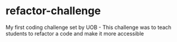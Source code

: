 # refactor-challenge
My first coding challenge set by UOB - This challenge was to teach students to refactor a code and make it more accessible
